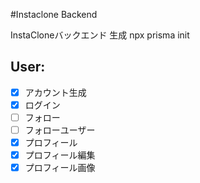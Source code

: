 #Instaclone Backend

InstaCloneバックエンド
生成
npx prisma init

## User:

- [x] アカウント生成
- [x] ログイン
- [ ] フォロー
- [ ] フォローユーザー
- [x] プロフィール
- [x] プロフィール編集
- [x] プロフィール画像
